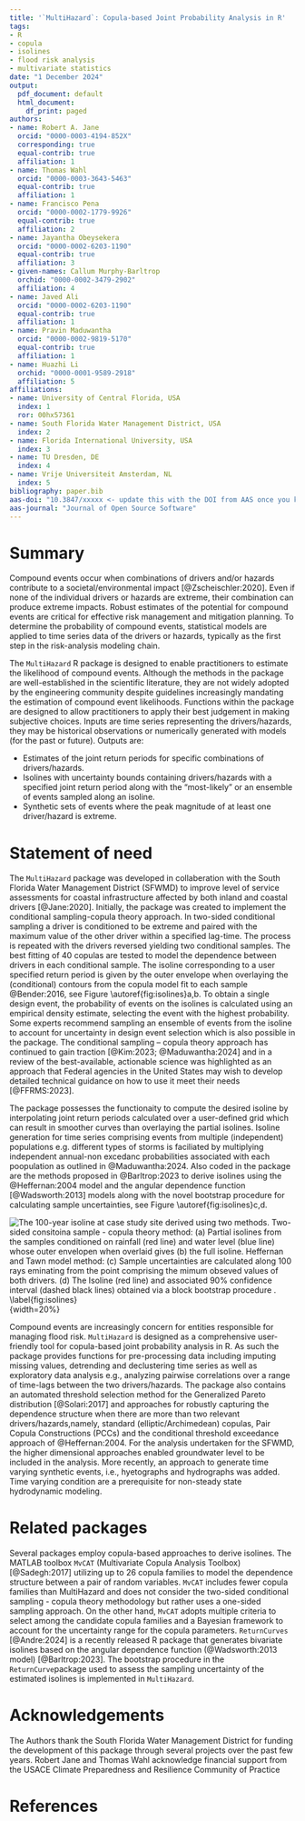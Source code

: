 ```yaml
---
title: '`MultiHazard`: Copula-based Joint Probability Analysis in R'
tags:
- R
- copula
- isolines
- flood risk analysis
- multivariate statistics
date: "1 December 2024"
output:
  pdf_document: default
  html_document:
    df_print: paged
authors:
- name: Robert A. Jane
  orcid: "0000-0003-4194-852X"
  corresponding: true
  equal-contrib: true
  affiliation: 1
- name: Thomas Wahl
  orcid: "0000-0003-3643-5463"
  equal-contrib: true
  affiliation: 1
- name: Francisco Pena
  orcid: "0000-0002-1779-9926"
  equal-contrib: true
  affiliation: 2
- name: Jayantha Obeysekera
  orcid: "0000-0002-6203-1190"
  equal-contrib: true
  affiliation: 3
- given-names: Callum Murphy-Barltrop
  orchid: "0000-0002-3479-2902"
  affiliation: 4
- name: Javed Ali
  orcid: "0000-0002-6203-1190"
  equal-contrib: true
  affiliation: 1
- name: Pravin Maduwantha
  orcid: "0000-0002-9819-5170"
  equal-contrib: true
  affiliation: 1
- name: Huazhi Li
  orchid: "0000-0001-9589-2918"
  affiliation: 5
affiliations:
- name: University of Central Florida, USA
  index: 1
  ror: 00hx57361
- name: South Florida Water Management District, USA
  index: 2
- name: Florida International University, USA
  index: 3
- name: TU Dresden, DE
  index: 4
- name: Vrije Universiteit Amsterdam, NL
  index: 5
bibliography: paper.bib
aas-doi: "10.3847/xxxxx <- update this with the DOI from AAS once you know it."
aas-journal: "Journal of Open Source Software"
---
```


# Summary

Compound events occur when combinations of drivers and/or hazards contribute to a societal/environmental impact [@Zscheischler:2020]. Even if none of the individual drivers or hazards are extreme, their combination can produce extreme impacts. Robust estimates of the potential for compound events are critical for effective risk management and mitigation planning. To determine the probability of compound events, statistical models are applied to time series data of the drivers or hazards, typically as the first step in the risk-analysis modeling chain. 

The `MultiHazard` R package is designed to enable practitioners to estimate the likelihood of compound events. Although the methods in the package are well-established in the scientific literature, they are not widely adopted by the engineering community despite guidelines increasingly mandating the estimation of compound event likelihoods. Functions within the package are designed to allow practitioners to apply their best judgement in making subjective choices. Inputs are time series representing the drivers/hazards, they may be historical observations or numerically generated with models (for the past or future). Outputs are: 

-	Estimates of the joint return periods for specific combinations of drivers/hazards.
-	Isolines with uncertainty bounds containing drivers/hazards with a specified joint return period along with the “most-likely” or an ensemble of events sampled along an isoline.
-	Synthetic sets of events where the peak magnitude of at least one driver/hazard is extreme.


# Statement of need

The `MultiHazard` package was developed in collaberation with the South Florida Water Management District (SFWMD) to improve level of service assessments for coastal infrastructure affected by both inland and coastal drivers [@Jane:2020]. Initially, the package was created to implement the conditional sampling-copula theory approach. In two-sided conditional sampling a driver is conditioned to be extreme and paired with the maximum value of the other driver within a specified lag-time. The process is repeated with the drivers reversed yielding two conditional samples. The best fitting of 40 copulas are tested to model the dependence between drivers in each conditional sample. The isoline corresponding to a user specified return period is given by the outer envelope when overlaying the (conditional) contours from the copula model fit to each sample @Bender:2016, see Figure \autoref{fig:isolines}a,b. To obtain a single design event, the probability of events on the isolines is calculated using an empirical density estimate, selecting the event with the highest probability. Some experts recommend sampling an ensemble of events from the isoline to account for uncertainty in design event selection which is also possible in the package. The conditional sampling – copula theory approach has continued to gain traction [@Kim:2023; @Maduwantha:2024] and in a review of the best-available, actionable science was highlighted as an approach that Federal agencies in the United States may wish to develop detailed technical guidance on how to use it meet their needs [@FFRMS:2023]. 

The package possesses the functionaity to compute the desired isoline by interpolating joint return periods calculated over a user-defined grid which can result in smoother curves than overlaying the partial isolines. Isoline generation for time series comprising events from multiple (independent) populations e.g. different types of storms is faciliated by multiplying independent annual-non excedanc probabilities associated with each poopulation as outlined in @Maduwantha:2024. Also coded in the package are the methods proposed in @Barltrop:2023 to derive isolines using the @Heffernan:2004 model and the angular dependence function [@Wadsworth:2013] models along with the novel bootstrap procedure for calculating sample uncertainties, see Figure \autoref{fig:isolines}c,d.

![The 100-year isoline at case study site derived using two methods. Two-sided consitoina sample - copula theory method: (a) Partial isolines from the samples conditioned on rainfall (red line) and water level (blue line) whose outer envelopen when overlaid gives (b) the full isoline. Heffernan and Tawn model method: (c) Sample uncertainties are calculated along 100 rays eminating from the point comprising the mimum obseved values of both drivers. (d) The Isoline (red line) and associated 90% confidence interval (dashed black lines) obtained via a block bootstrap procedure . \label{fig:isolines}](Figure_1.png){width=20%}

Compound events are increasingly concern for entities responsible for managing flood risk. `MultiHazard` is designed as a comprehensive user-friendly tool for copula-based joint probability analysis in R. As such the package provides functions for pre-processing data including imputing missing values, detrending and declustering time series as well as exploratory data analysis e.g., analyzing pairwise correlations over a range of time-lags between the two drivers/hazards. The package also contains an automated threshold selection method for the Generalized Pareto distribution [@Solari:2017] and approaches for robustly capturing the dependence structure when there are more than two relevant drivers/hazards,namely, standard (elliptic/Archimedean) copulas, Pair Copula Constructions (PCCs) and the conditional threshold exceedance approach of @Heffernan:2004. For the analysis undertaken for the SFWMD, the higher dimensional approaches enabled groundwater level to be included in the analysis.  More recently, an approach to generate time varying synthetic events, i.e., hyetographs and hydrographs was added. Time varying condition are a prerequisite for non-steady state hydrodynamic modeling. 

# Related packages

Several packages employ copula-based approaches to derive isolines. The MATLAB toolbox `MvCAT` (Multivariate Copula Analysis Toolbox) [@Sadegh:2017] utilizing up to 26 copula families to model the dependence structure between a pair of random variables. `MvCAT` includes fewer copula families than MultiHazard and does not consider the two-sided conditional sampling - copula theory methodology but rather uses a one-sided sampling approach. On the other hand, `MvCAT` adopts multiple criteria to select among the candidate copula families and a Bayesian framework to account for the uncertainty range for the copula parameters. `ReturnCurves` [@Andre:2024] is a recently released R package that generates bivariate isolines based on the angular dependence function (@Wadsworth:2013 model) [@Barltrop:2023]. The bootstrap procedure in the `ReturnCurve`package used to assess the sampling uncertainty of the estimated isolines is implemented in `MultiHazard`. 

# Acknowledgements

The Authors thank the South Florida Water Management District for funding the development of this package through several projects over the past few years. Robert Jane and Thomas Wahl acknowledge financial support from the USACE Climate Preparedness and Resilience Community of Practice

# References

